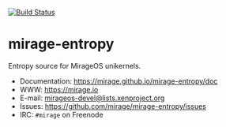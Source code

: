 [![Build Status](https://travis-ci.org/mirage/mirage-entropy.svg?branch=master)](https://travis-ci.org/mirage/mirage-entropy)

mirage-entropy
==============

Entropy source for MirageOS unikernels.

* Documentation: <https://mirage.github.io/mirage-entropy/doc>
* WWW: <https://mirage.io>
* E-mail: <mirageos-devel@lists.xenproject.org>
* Issues: <https://github.com/mirage/mirage-entropy/issues>
* IRC: `#mirage` on Freenode

